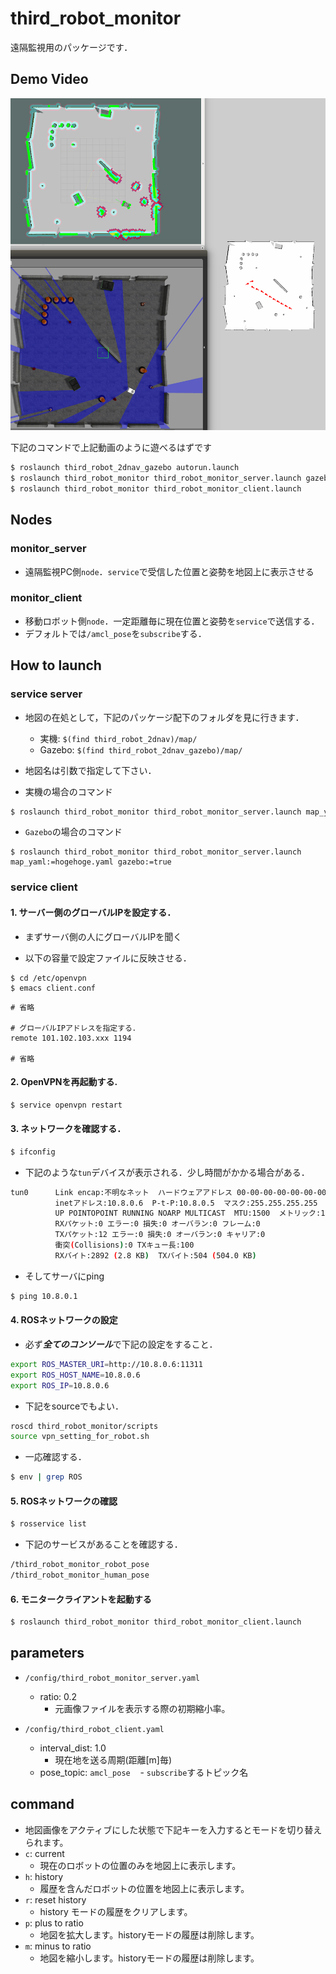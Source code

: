 # third_robot_monitor
遠隔監視用のパッケージです．

## Demo Video
[![IMAGE ALT TEXT HERE](./.image/third_robot_monitor.png)](https://youtu.be/hpAnaV-bylQ)

下記のコマンドで上記動画のように遊べるはずです

```bash
$ roslaunch third_robot_2dnav_gazebo autorun.launch 
$ roslaunch third_robot_monitor third_robot_monitor_server.launch gazebo:=true map_yaml:=playpen_map.yaml
$ roslaunch third_robot_monitor third_robot_monitor_client.launch 
```

## Nodes
### monitor_server
 - 遠隔監視PC側`node`．`service`で受信した位置と姿勢を地図上に表示させる

### monitor_client
 - 移動ロボット側`node`．一定距離毎に現在位置と姿勢を`service`で送信する．
 - デフォルトでは`/amcl_pose`を`subscribe`する．
 
## How to launch
### service server
- 地図の在処として，下記のパッケージ配下のフォルダを見に行きます．
  - 実機: `$(find third_robot_2dnav)/map/`
  - Gazebo: `$(find third_robot_2dnav_gazebo)/map/`
- 地図名は引数で指定して下さい．

- 実機の場合のコマンド

```bash
$ roslaunch third_robot_monitor third_robot_monitor_server.launch map_yaml:=hogehoge.yaml
```

- `Gazebo`の場合のコマンド
```
$ roslaunch third_robot_monitor third_robot_monitor_server.launch map_yaml:=hogehoge.yaml gazebo:=true
```

### service client
#### 1. サーバー側のグローバルIPを設定する．

- まずサーバ側の人にグローバルIPを聞く

- 以下の容量で設定ファイルに反映させる．
```
$ cd /etc/openvpn
$ emacs client.conf
```

```
# 省略

# グローバルIPアドレスを指定する．
remote 101.102.103.xxx 1194

# 省略
```

#### 2. OpenVPNを再起動する.

```bash
$ service openvpn restart
```

#### 3. ネットワークを確認する．

```bash
$ ifconfig
```

- 下記のような`tun`デバイスが表示される．少し時間がかかる場合がある．

```bash
tun0      Link encap:不明なネット  ハードウェアアドレス 00-00-00-00-00-00-00-00-00-00-00-00-00-00-00-00  
          inetアドレス:10.8.0.6  P-t-P:10.8.0.5  マスク:255.255.255.255
          UP POINTOPOINT RUNNING NOARP MULTICAST  MTU:1500  メトリック:1
          RXパケット:0 エラー:0 損失:0 オーバラン:0 フレーム:0
          TXパケット:12 エラー:0 損失:0 オーバラン:0 キャリア:0
          衝突(Collisions):0 TXキュー長:100 
          RXバイト:2892 (2.8 KB)  TXバイト:504 (504.0 KB)
```

- そしてサーバにping

```bash 
$ ping 10.8.0.1
```

#### 4. ROSネットワークの設定

- 必ず***全てのコンソール***で下記の設定をすること．

```bash
export ROS_MASTER_URI=http://10.8.0.6:11311
export ROS_HOST_NAME=10.8.0.6
export ROS_IP=10.8.0.6
```

- 下記をsourceでもよい．

```bash
roscd third_robot_monitor/scripts
source vpn_setting_for_robot.sh
```

- 一応確認する．

```bash
$ env | grep ROS
```

#### 5. ROSネットワークの確認

```bash
$ rosservice list
```

- 下記のサービスがあることを確認する．

```bash
/third_robot_monitor_robot_pose
/third_robot_monitor_human_pose
```

#### 6. モニタークライアントを起動する
```bash
$ roslaunch third_robot_monitor third_robot_monitor_client.launch
```


## parameters
- `/config/third_robot_monitor_server.yaml`
  - ratio: 0.2
    - 元画像ファイルを表示する際の初期縮小率。

- `/config/third_robot_client.yaml`
  - interval_dist: 1.0
    - 現在地を送る周期(距離[m]毎)
  - pose_topic: `amcl_pose`
    - `subscribe`するトピック名
    
## command
- 地図画像をアクティブにした状態で下記キーを入力するとモードを切り替えられます。
- `c`: current
  - 現在のロボットの位置のみを地図上に表示します。
- `h`: history
  - 履歴を含んだロボットの位置を地図上に表示します。
- `r`: reset history
  - history モードの履歴をクリアします。
- `p`: plus to ratio
  - 地図を拡大します。historyモードの履歴は削除します。
- `m`: minus to ratio
  - 地図を縮小します。historyモードの履歴は削除します。
